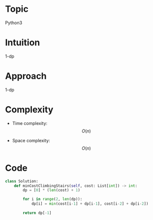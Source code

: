 # Topic
Python3
# Intuition
1-dp
# Approach
1-dp
# Complexity
- Time complexity:
$$O(n)$$

- Space complexity:
$$O(n)$$

# Code
```python
class Solution:
    def minCostClimbingStairs(self, cost: List[int]) -> int:
        dp = [0] * (len(cost) + 1)

        for i in range(2, len(dp)):
            dp[i] = min(cost[i-1] + dp[i-1], cost[i-2] + dp[i-2])
            
        return dp[-1]
```